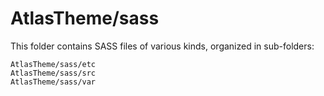 # AtlasTheme/sass

This folder contains SASS files of various kinds, organized in sub-folders:

    AtlasTheme/sass/etc
    AtlasTheme/sass/src
    AtlasTheme/sass/var
